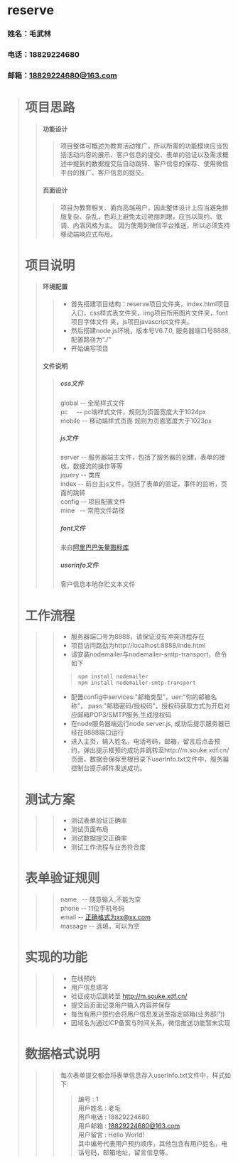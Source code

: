 # reserve
### 姓名：毛武林
### 电话：18829224680
### 邮箱：18829224680@163.com
># 项目思路
>>#### 功能设计
>>>项目整体可概述为教育活动推广，所以所需的功能模块应当包括活动内容的展示、客户信息的提交、表单的验证以及需求概述中提到的数据提交后自动跳转、客户信息的保存、使用微信平台的推广、客户信息的提交。
>>#### 页面设计
>>>项目为教育相关、面向高端用户，因此整体设计上应当避免排版复杂、杂乱，色彩上避免太过艳丽刺眼，应当以简约、低调、内涵风格为主。
>>>因为使用到微信平台推送，所以必须支持移动端响应式布局。
># 项目说明
>>#### 环境配置
>>>* 首先搭建项目结构：reserve项目文件夹，index.html项目入口，css样式表文件夹，img项目所用图片文件夹，font项目字体文件 夹，js项目javascript文件夹。<br>
>>>* 然后搭建node.js环境，版本号V6.7.0, 服务器端口号8888, 配置路径为“./” <br>
>>>* 开始编写项目
>>#### 文件说明
>>>##### css文件
>>>global -- 全局样式文件<br>
>>>pc     -- pc端样式文件，规则为页面宽度大于1024px<br>
>>>mobile -- 移动端样式页面 规则为页面宽度大于1023px
>>>##### js文件
>>>server -- 服务器端主文件，包括了服务器的创建，表单的接收，数据流的操作等等<br>
>>>jquery -- 类库<br>
>>>index  -- 前台主js文件，包括了表单的验证，事件的监听，页面的跳转<br>
>>>config -- 项目配置文件<br>
>>>mine   -- 常用文件路径<br>
>>>##### font文件
>>>来自[阿里巴巴矢量图标库](http://www.iconfont.cn/)
>>>##### userinfo文件
>>>客户信息本地存贮文本文件
># 工作流程
>>>* 服务器端口号为8888，请保证没有冲突进程存在
>>>* 项目访问路劲为http://localhost:8888/inde.html
>>>* 请安装nodemailer与nodemailer-smtp-transport，命令如下<br>
>>>> `npm install nodemailer` <br>
>>>> `npm install nodemailer-smtp-transport` <br>
>>>* 配置config中services:"邮箱类型”，uer:"你的邮箱名称"， pass:"邮箱密码/授权码"，授权码获取方式为开启对应邮箱POP3/SMTP服务,生成授权码
>>>* 在node服务器端运行node server.js, 成功后提示服务器已经在8888端口运行
>>>* 进入主页，输入姓名，电话号码，邮箱，留言后点击预约，弹出提示框预约成功并跳转至http://m.souke.xdf.cn/ 页面，数据会保存至根目录下userInfo.txt文件中，服务器控制台提示邮件发送成功。
># 测试方案
>>>* 测试表单验证正确率
>>>* 测试页面布局
>>>* 测试数据提交正确率
>>>* 测试工作流程与业务符合度
># 表单验证规则
>>> name    -- 随意输入,不能为空<br>
>>> phone   -- 11位手机号码<br>
>>> email   -- 正确格式为xx@xx.com<br>
>>> massage -- 选填，可以为空
># 实现的功能
>>>* 在线预约<br>
>>>* 用户信息填写<br>
>>>* 验证成功后跳转至 http://m.souke.xdf.cn/ <br>
>>>* 提交后页面记录用户输入内容并保存 <br>
>>>* 每当有用户预约会将用户信息发送至指定邮箱(业务部门)<br>
>>>* 因域名为通过ICP备案与时间关系，微信推送功能暂未实现
># 数据格式说明
>>> 每次表单提交都会将表单信息存入userInfo.txt文件中，样式如下:<br>
>>>> 编号     : 1 <br>
>>>> 用戶姓名 : 老毛 <br>
>>>> 用戶电话 : 18829224680 <br>
>>>> 用戶邮箱 : 18829224680@163.com <br>
>>>> 用户留言 : Hello World! <br>
>>> 其中编号代表用户预约顺序，其他包含有用户姓名，电话号码，邮箱地址，留言信息等。
 

